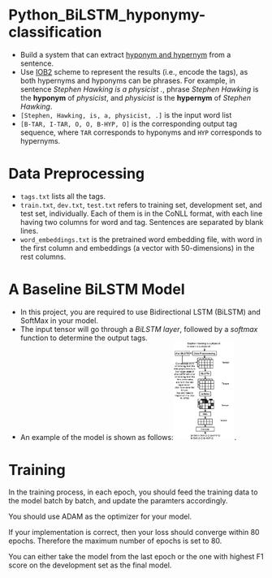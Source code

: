 # Python_BiLSTM_hyponymy-classification
* Build a system that can extract [hyponym and hypernym](https://en.wikipedia.org/wiki/Hyponymy_and_hypernymy) from a sentence. 
* Use [IOB2](https://en.wikipedia.org/wiki/Inside%E2%80%93outside%E2%80%93beginning_(tagging)) scheme to represent the results (i.e., encode the tags), as both hypernyms and hyponyms can be phrases.
For example, in sentence *Stephen Hawking is a physicist .*, phrase *Stephen Hawking* is the **hyponym** of *physicist*, and *physicist* is the **hypernym** of *Stephen Hawking*.
 * `[Stephen, Hawking, is, a, physicist, .]` is the input word list 
 * `[B-TAR, I-TAR, O, O, B-HYP, O]` is the corresponding output tag sequence, where `TAR` corresponds to hyponyms and `HYP` corresponds to hypernyms.
# Data Preprocessing
+ `tags.txt` lists all the tags.
+ `train.txt`, `dev.txt`, `test.txt` refers to training set, development set, and test set, individually. Each of them is in the CoNLL format, with each line having two columns for word and tag. Sentences are separated by blank lines.
+ `word_embeddings.txt` is the pretrained word embedding file, with word in the first column and embeddings (a vector with 50-dimensions) in the rest columns.    
# A Baseline BiLSTM Model

+ In this project, you are required to use Bidirectional LSTM (BiLSTM) and SoftMax in your model.
+ The input tensor will go through a *BiLSTM layer*, followed by a *softmax* function to determine the output tags.
+ An example of the model is shown as follows:<img src="./workflow.png" width="25%">.

# Training
In the training process, in each epoch, you should feed the training data to the model batch by batch, and update the paramters accordingly. 

You should use ADAM as the optimizer for your model.

If your implementation is correct, then your loss should converge within 80 epochs. Therefore the maximum number of epochs is set to 80.

You can either take the model from the last epoch or the one with highest F1 score on the development set as the final model.
